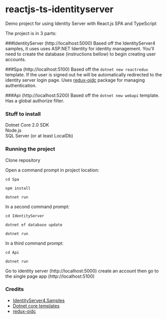 # reactjs-ts-identityserver
Demo project for using Identity Server with React.js SPA and TypeScript

The project is in 3 parts:

###IdentityServer (http://localhost:5000)
Based off the IdentityServer4 samples, it uses uses ASP.NET Identity for identity management. You'll need to create the database (instructions bellow) to begin creating user accounts.

###Spa (http://localhost:5100)
Based off the `dotnet new reactredux` template. If the user is signed out he will be automatically  redirected to the identity server login page. Uses [redux-oidc](https://github.com/maxmantz/redux-oidc) package for managing authentication.

###Api (http://localhost:5200)
Based off the `dotnet new webapi` template. Has a global authorize filter.


### Stuff to install

Dotnet Core 2.0 SDK  
Node.js  
SQL Server (or at least LocalDb)

### Running the project

Clone repository

Open a command prompt in project location:

`cd Spa`

`npm install`

`dotnet run`


In a second command prompt:

`cd IdentityServer`

`dotnet ef database update`

`dotnet run`

In a third command prompt:


`cd Api`

`dotnet run`

Go to identity server (http://localhost:5000) create an account then go to the single page app (http://localhost:5100)

### Credits

* [IdentityServer4.Samples](https://github.com/IdentityServer/IdentityServer4.Samples)
* [Dotnet core templates](https://github.com/aspnet/JavaScriptServices) 
* [redux-oidc](https://github.com/maxmantz/redux-oidc)

